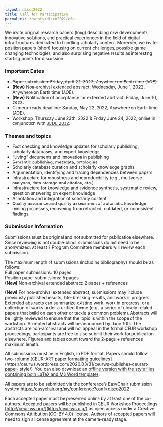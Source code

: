 ```yaml
---
layout: disco2022
title: Call for Participation
permalink: /events/disco2022/cfp
---
```


We invite original research papers (long) describing new developments,
innovative solutions, and practical experiences in the field of digital
infrastructures dedicated to handling scholarly content. Moreover, we
invite position papers (short) focusing on current challenges, possible
game changing technologies, and also surprising negative results as
interesting starting points for discussion.  

### Important Dates  
- ~~Paper submission: Friday, April 22, 2022, Anywhere on Earth time (AOE).~~
- **(New)** Non-archival extended abstract: Wednesday, June 1, 2022, Anywhere on Earth time (AOE).
- **(New)** Notification of acceptance for extended abstract: Friday, June 10, 2022.
- Camera-ready deadline: Sunday, May 22, 2022, Anywhere on Earth time (AOE).
- Workshop: Thursday June 23th, 2022 & Friday June 24, 2022, online in conjunction with [JCDL 2022](https://2022.jcdl.org).


### Themes and topics
* Fact checking and knowledge updates for scholarly publishing, scholarly databases, and expert knowledge
* “Living” documents and innovation in publishing
* Semantic publishing, metadata, ontologies
* Scholarly database curation and scholarly knowledge graphs
* Argumentation, identifying and tracing dependencies between papers
* Infrastructure for robustness and reproducibility (e.g., multiverse analyses, data storage and citation, etc.)
* Infrastructure for knowledge and evidence synthesis, systematic review, question answering on expert knowledge
* Annotation and integration of scholarly content
* Quality assurance and quality assessment of automatic knowledge mining processes, recovering from retracted, outdated, or inconsistent findings


### Submission Information
Submissions must be original and not submitted for publication
elsewhere. Since reviewing is not double-blind, submissions do not need
to be anonymized. At least 2 Program Committee members will review each
submission.

The maximum length of submissions (including bibliography) should be as
follows:  
Full paper submissions: 10 pages  
Position paper submissions: 5 pages  
**(New)** Non-archival extended abstract: 2 pages + references

**(New)** For non-archival extended abstract, submissions may include previously published results, late-breaking results, and work in progress. Extended abstracts can summarize existing work, work in progress, or a collection of works under a unified theme (e.g., a series of closely related papers that build on each other or tackle a common problem). Abstracts will be lightly reviewed to ensure that the topic is within the scope of the workshop. Accepted abstracts will be announced by June 10th. The abstracts are non-archival and will not appear in the formal CEUR workshop proceedings; participants are free to also submit their work for publication elsewhere. Figures and tables count toward the 2-page + references maximum length. 

All submissions must be in English, in PDF format. Papers should follow
two-column [CEUR-ART paper formatting guidelines](https://ceurws.wordpress.com/2020/03/31/ceurws-publishes-ceurart-paper-
style/). You can also download an [offline version with the style files containing both LaTeX and MS
Word templates](http://ceur-ws.org/Vol-XXX/CEURART.zip).

All papers are to be submitted via the conference’s EasyChair submission
system https://easychair.org/my/conference?conf=disco2022

Each accepted paper must be presented online by at least one of the
co-authors. Accepted papers will be published in CEUR Workshop
Proceedings [http://ceur-ws.org/](http://ceur-ws.org/) as open access under a Creative
Commons Attribution (CC-BY 4.0) license. Authors of accepted papers will
need to sign a license agreement at the camera-ready stage.
